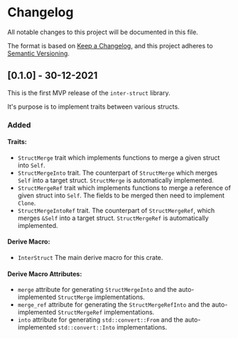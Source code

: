 # Changelog

All notable changes to this project will be documented in this file.

The format is based on [Keep a Changelog](https://keepachangelog.com/en/1.0.0/), and this project adheres to [Semantic Versioning](https://semver.org/spec/v2.0.0.html).

## [0.1.0] - 30-12-2021

This is the first MVP release of the `inter-struct` library.

It's purpose is to implement traits between various structs.

### Added

#### Traits:

- `StructMerge` trait which implements functions to merge a given struct into `Self`.
- `StructMergeInto` trait.
    The counterpart of `StructMerge` which merges `Self` into a target struct.
    `StructMerge` is automatically implemented.
- `StructMergeRef` trait which implements functions to merge a reference of given struct into `Self`.
    The fields to be merged then need to implement `Clone`.
- `StructMergeIntoRef` trait.
    The counterpart of `StructMergeRef`, which merges `&Self` into a target struct.
    `StructMergeRef` is automatically implemented.

#### Derive Macro:

- `InterStruct` The main derive macro for this crate.

#### Derive Macro Attributes:

- `merge` attribute for generating `StructMergeInto` and the auto-implemented `StructMerge` implementations.
- `merge_ref` attribute for generating the `StructMergeRefInto` and the auto-implemented `StructMergeRef` implementations.
- `into` attribute for generating `std::convert::From` and the auto-implemented `std::convert::Into` implementations.
